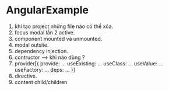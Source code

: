 # AngularExample

1. khi tạo project những file nào có thể xóa.
2. focus modal lần 2 active.
3. component mounted và unmounted.
4. modal outsite.
5. dependency injection.
6. contructor --> khi nào dùng ?
7. provider[{
   provide: ...
   useExisting: ...
   useClass: ...
   useValue: ...
   useFactory: ...
   deps: ...
   }]
8. directive.
9. content child/children
